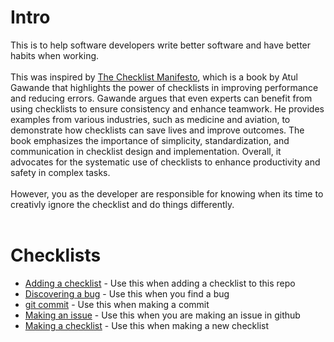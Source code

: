 
# Intro
This is to help software developers write better software and have better habits when working.<br><br>
This was inspired by <a href='https://a.co/d/9DpHQHJ'>The Checklist Manifesto</a>, which is a book by Atul 
Gawande that highlights the power of checklists in improving performance and reducing errors. Gawande argues 
that even experts can benefit from using checklists to ensure consistency and enhance teamwork. He provides 
examples from various industries, such as medicine and aviation, to demonstrate how checklists can save lives 
and improve outcomes. The book emphasizes the importance of simplicity, standardization, and communication in 
checklist design and implementation. Overall, it advocates for the systematic use of checklists to enhance 
productivity and safety in complex tasks.<br><br>
However, you as the developer are responsible for knowing when its time to creativly ignore the checklist and do things differently.<br><br>
# Checklists
* <a href='.\checklists\adding_a_checklist.txt'>Adding a checklist</a> - Use this when adding a checklist to this repo<br>
* <a href='.\checklists\discovering_a_bug.txt'>Discovering a bug</a> - Use this when you find a bug<br>
* <a href='.\checklists\git_commit.txt'>git commit</a> - Use this when making a commit<br>
* <a href='.\checklists\makeing_an_issue.txt'>Making an issue</a> - Use this when you are making an issue in github<br>
* <a href='.\checklists\making_a_checklist.txt'>Making a checklist</a> - Use this when making a new checklist<br>

        